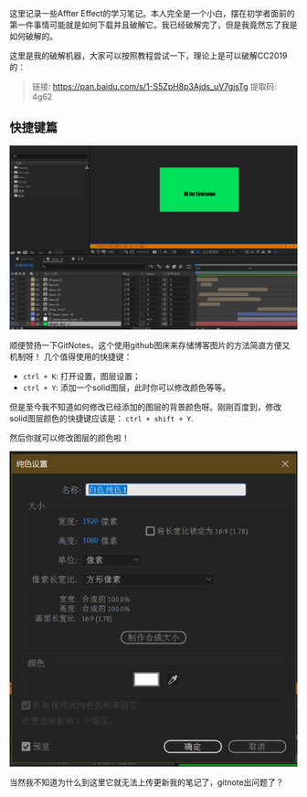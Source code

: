 这里记录一些Affter Effect的学习笔记。本人完全是一个小白，摆在初学者面前的第一件事情可能就是如何下载并且破解它。我已经破解完了，但是我竟然忘了我是如何破解的。

这里是我的破解机器，大家可以按照教程尝试一下，理论上是可以破解CC2019的：

> 链接: https://pan.baidu.com/s/1-S5ZpH8p3Ajds_uV7gisTg 提取码: 4g62


## 快捷键篇

![title](https://raw.githubusercontent.com/jinfagang/public_images/master/gitnotes/2020/02/20/1582205365142-1582205365160.png)

顺便赞扬一下GitNotes，这个使用github图床来存储博客图片的方法简直方便又机制呀！
几个值得使用的快捷键：

- `ctrl + K`: 打开设置，图层设置；
- `ctrl + Y`: 添加一个solid图层，此时你可以修改颜色等等。

但是至今我不知道如何修改已经添加的图层的背景颜色呀。刚刚百度到，修改solid图层颜色的快捷键应该是：
`ctrl + shift + Y`.

然后你就可以修改图层的颜色啦！

![after_do_edit_solid_color](https://raw.githubusercontent.com/jinfagang/public_images/master/gitnotes/2020/02/20/1582206401306-1582206401306.png)

当然我不知道为什么到这里它就无法上传更新我的笔记了，gitnote出问题了？


